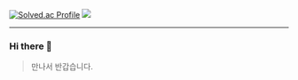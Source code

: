 <p align="center">
  
[![Solved.ac Profile](http://mazassumnida.wtf/api/v2/generate_badge?boj=kimiyeon89)](https://solved.ac/kimiyeon89/)
<img src="https://github-readme-stats.vercel.app/api/top-langs/?username=yeeooni&layout=compact&show_icons=true&show_owner=true&hide_title=false&theme=nord&hide=''" />
</p>

---
### Hi there 👋
> 만나서 반갑습니다.

<!--
**yeeooni/yeeooni** is a ✨ _special_ ✨ repository because its `README.md` (this file) appears on your GitHub profile.

Here are some ideas to get you started:

- 🔭 I’m currently working on ...
- 🌱 I’m currently learning ...
- 👯 I’m looking to collaborate on ...
- 🤔 I’m looking for help with ...
- 💬 Ask me about ...
- 📫 How to reach me: ...
- 😄 Pronouns: ...
- ⚡ Fun fact: ...
-->


